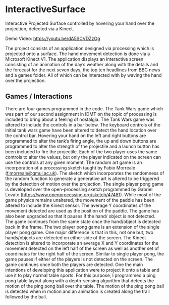 # InteractiveSurface
Interactive Projected Surface controlled by hovering your hand over the projection, detected via a Kinect.

Demo Video: https://youtu.be/dA5SCVDZzOg

The project consists of an application designed via processing which is projected onto a surface. The hand movement detection is done via a Microsoft Kinect V1. The application displays an interactive screen consisting of an animation of the day’s weather along with the details and the forecast for the next seven days, the top ten headlines from BBC news and a games folder. All of which can be interacted with by waving the hand over the projection.

## Games / Interactions
There are four games programmed in the code. The Tank Wars game which was part of our second assignment in IDMT on the topic of processing is included to bring about a feeling of nostalgia. The Tank Wars game was altered to include the controls in a bar below. The keyboard controls of the initial tank wars game have been altered to detect the hand location over the control bar. Hovering your hand on the left and right buttons are programmed to alter the tank’s firing angle, the up and down buttons are programmed to alter the strength of the projectile and a launch button has been included to fire the projectile. Each of the two player uses the same controls to alter the values, but only the player indicated on the screen can use the controls at any given moment.
The random art game is an incorporation of a processing sketch taught by Fabio Morreale (f.morreale@qmul.ac.uk). The sketch which incorporates the randomness of the random function to generate a generative art is altered to be triggered by the detection of motion over the projection.
The single player pong game is developed over the open-processing sketch programmed by Gabriel Lovato (https://www.openprocessing.org/sketch/47481). While most of the game physics remains unaltered, the movement of the paddle has been altered to include the Kinect sensor. The average Y coordinates of the movement detected are used as the position of the paddle. The game has also been upgraded so that it pauses if the hand/ object is not detected. The game continues from the same state once the hand/object is detected back in the frame.
The two player pong game is an extension of the single player pong game. One major difference is that in this, not one but, two hands/objects are detected on either side of the screen. The Kinect detection is altered to incorporate an average X and Y coordinates for the movement detected on the left half of the screen as well as another set of coordinates for the right half of the screen. Similar to single player pong, the game pauses if either of the players is not detected on the screen. The game continues once both the players are detected.
One the main intentions of developing this application were to project it onto a table and use it to play normal table sports. For this purpose, I programmed a ping pong table layout along with a depth-sensing algorithm that detects the motion of the ping pong ball over the table. The motion of the ping pong ball is detected when in motion and an animation is created along the trail followed by the ball.
